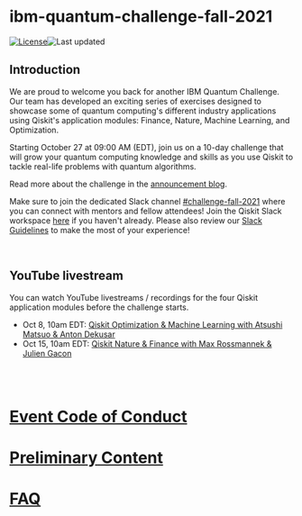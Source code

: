 # ibm-quantum-challenge-fall-2021

[![License](https://img.shields.io/github/license/qiskit-community/ibm-quantum-challenge-fall-2021.svg)](https://opensource.org/licenses/Apache-2.0)<!--- long-description-skip-begin -->![Last updated](https://img.shields.io/github/last-commit/qiskit-community/ibm-quantum-challenge-fall-2021/main?label=Last%20updated&style=flat)

## Introduction

 We are proud to welcome you back for another IBM Quantum Challenge. Our team has developed an exciting series of exercises designed to showcase some of quantum computing's different industry applications using Qiskit's application modules: Finance, Nature, Machine Learning, and Optimization.

Starting October 27 at 09:00 AM (EDT), join us on a 10-day challenge that will grow your quantum computing knowledge and skills as you use Qiskit to tackle real-life problems with quantum algorithms.


Read more about the challenge in the [announcement blog](https://www.research.ibm.com/blog/fall-quantum-challenge-japan).




Make sure to join the dedicated Slack channel [#challenge-fall-2021](https://ibm.co/IQC21F_Slack) where you can connect with mentors and fellow attendees! Join the Qiskit Slack workspace [here](https://ibm.co/joinqiskitslack) if you haven't already. Please also review our [Slack Guidelines](https://github.com/qiskit-community/ibm-quantum-challenge-fall-2021/blob/main/slack-details-and-guidelines.md) to make the most of your experience!

<br>

## YouTube livestream
You can watch YouTube livestreams / recordings for the  four Qiskit application modules before the challenge starts.

- Oct 8, 10am EDT: [Qiskit Optimization & Machine Learning with Atsushi Matsuo & Anton Dekusar](https://youtu.be/claoY57eVIc)
- Oct 15, 10am EDT: [Qiskit Nature & Finance with Max Rossmannek & Julien Gacon](https://youtu.be/UtMVoGXlz04)


<br><br>
# [Event Code of Conduct](https://github.com/qiskit-community/ibm-quantum-challenge-fall-2021/blob/main/code%20of%20conduct-for-participants.md)

# [Preliminary Content](https://github.com/qiskit-community/ibm-quantum-challenge-fall-2021/blob/main/preliminary_content.md)

# [FAQ](https://github.com/qiskit-community/ibm-quantum-challenge-fall-2021/blob/main/faq.md)
